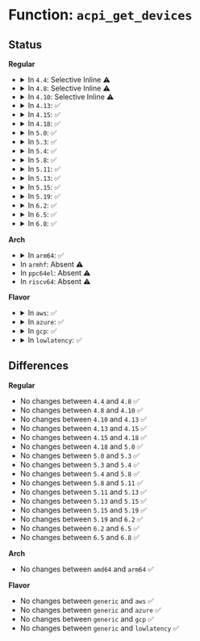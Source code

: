 # Function: <code>acpi_get_devices</code>

## Status
<b>Regular</b>
<ul>
<li>
<details>
<summary>In <code>4.4</code>: Selective Inline ⚠️</summary>

```c
acpi_status acpi_get_devices(const char *HID, acpi_walk_callback user_function, void *context, void **return_value);
```

**Collision:** Unique Global

**Inline:** Selective

**Transformation:** False

**Instances:**

```
In drivers/acpi/acpica/nsxfeval.c (ffffffff8149f9d3)
Location: drivers/acpi/acpica/nsxfeval.c:784
Inline: True
Direct callers:
  - drivers/acpi/acpi_processor.c:acpi_early_processor_osc
  - drivers/acpi/processor_pdc.c:acpi_early_processor_set_pdc
  - drivers/acpi/ec.c:acpi_ec_ecdt_probe
  - drivers/xen/xen-acpi-processor.c:xen_upload_processor_pm_data
  - arch/x86/pci/mmconfig-shared.c:is_acpi_reserved
  - arch/x86/pci/mmconfig-shared.c:is_acpi_reserved
```
**Symbols:**

```
ffffffff8149f9d3-ffffffff8149fa67: acpi_get_devices (STB_GLOBAL)
```
</details>
</li>
<li>
<details>
<summary>In <code>4.8</code>: Selective Inline ⚠️</summary>

```c
acpi_status acpi_get_devices(const char *HID, acpi_walk_callback user_function, void *context, void **return_value);
```

**Collision:** Unique Global

**Inline:** Selective

**Transformation:** False

**Instances:**

```
In drivers/acpi/acpica/nsxfeval.c (ffffffff814eecea)
Location: drivers/acpi/acpica/nsxfeval.c:783
Inline: True
Direct callers:
  - drivers/acpi/acpi_processor.c:acpi_early_processor_osc
  - drivers/acpi/processor_pdc.c:acpi_early_processor_set_pdc
  - drivers/acpi/ec.c:acpi_ec_dsdt_probe
  - drivers/xen/xen-acpi-processor.c:xen_upload_processor_pm_data
  - arch/x86/pci/mmconfig-shared.c:is_acpi_reserved
  - arch/x86/pci/mmconfig-shared.c:is_acpi_reserved
```
**Symbols:**

```
ffffffff814eecea-ffffffff814eed86: acpi_get_devices (STB_GLOBAL)
```
</details>
</li>
<li>
<details>
<summary>In <code>4.10</code>: Selective Inline ⚠️</summary>

```c
acpi_status acpi_get_devices(const char *HID, acpi_walk_callback user_function, void *context, void **return_value);
```

**Collision:** Unique Global

**Inline:** Selective

**Transformation:** False

**Instances:**

```
In drivers/acpi/acpica/nsxfeval.c (ffffffff8151177a)
Location: drivers/acpi/acpica/nsxfeval.c:783
Inline: True
Direct callers:
  - drivers/acpi/resource.c:acpi_resource_consumer
  - drivers/acpi/acpi_processor.c:acpi_early_processor_osc
  - drivers/acpi/processor_pdc.c:acpi_early_processor_set_pdc
  - drivers/acpi/ec.c:acpi_ec_dsdt_probe
  - drivers/xen/xen-acpi-processor.c:xen_upload_processor_pm_data
  - arch/x86/pci/mmconfig-shared.c:is_acpi_reserved
  - arch/x86/pci/mmconfig-shared.c:is_acpi_reserved
```
**Symbols:**

```
ffffffff8151177a-ffffffff81511816: acpi_get_devices (STB_GLOBAL)
```
</details>
</li>
<li>
<details>
<summary>In <code>4.13</code>: ✅</summary>

```c
acpi_status acpi_get_devices(const char *HID, acpi_walk_callback user_function, void *context, void **return_value);
```

**Collision:** Unique Global

**Inline:** No

**Transformation:** False

**Instances:**

```
In drivers/acpi/acpica/nsxfeval.c (ffffffff81521b23)
Location: drivers/acpi/acpica/nsxfeval.c:806
Inline: False
Direct callers:
  - drivers/acpi/resource.c:acpi_resource_consumer
  - drivers/acpi/acpi_processor.c:acpi_processor_check_duplicates
  - drivers/acpi/acpi_processor.c:acpi_early_processor_osc
  - drivers/acpi/processor_pdc.c:acpi_early_processor_set_pdc
  - drivers/acpi/ec.c:acpi_ec_dsdt_probe
  - drivers/xen/xen-acpi-processor.c:xen_upload_processor_pm_data
  - arch/x86/pci/mmconfig-shared.c:is_acpi_reserved
  - arch/x86/pci/mmconfig-shared.c:is_acpi_reserved
```
**Symbols:**

```
ffffffff81521b23-ffffffff81521bbf: acpi_get_devices (STB_GLOBAL)
```
</details>
</li>
<li>
<details>
<summary>In <code>4.15</code>: ✅</summary>

```c
acpi_status acpi_get_devices(const char *HID, acpi_walk_callback user_function, void *context, void **return_value);
```

**Collision:** Unique Global

**Inline:** No

**Transformation:** False

**Instances:**

```
In drivers/acpi/acpica/nsxfeval.c (ffffffff81575f80)
Location: drivers/acpi/acpica/nsxfeval.c:806
Inline: False
Direct callers:
  - drivers/acpi/resource.c:acpi_resource_consumer
  - drivers/acpi/acpi_processor.c:acpi_processor_init
  - drivers/acpi/acpi_processor.c:acpi_early_processor_osc
  - drivers/acpi/processor_pdc.c:acpi_early_processor_set_pdc
  - drivers/acpi/ec.c:acpi_ec_dsdt_probe
  - drivers/xen/xen-acpi-processor.c:xen_upload_processor_pm_data
  - arch/x86/pci/mmconfig-shared.c:is_acpi_reserved
  - arch/x86/pci/mmconfig-shared.c:is_acpi_reserved
```
**Symbols:**

```
ffffffff81575f80-ffffffff815760b4: acpi_get_devices (STB_GLOBAL)
```
</details>
</li>
<li>
<details>
<summary>In <code>4.18</code>: ✅</summary>

```c
acpi_status acpi_get_devices(const char *HID, acpi_walk_callback user_function, void *context, void **return_value);
```

**Collision:** Unique Global

**Inline:** No

**Transformation:** False

**Instances:**

```
In drivers/acpi/acpica/nsxfeval.c (ffffffff815acef5)
Location: drivers/acpi/acpica/nsxfeval.c:771
Inline: False
Direct callers:
  - drivers/acpi/resource.c:acpi_resource_consumer
  - drivers/acpi/acpi_processor.c:acpi_processor_init
  - drivers/acpi/acpi_processor.c:acpi_early_processor_osc
  - drivers/acpi/processor_pdc.c:acpi_early_processor_set_pdc
  - drivers/acpi/ec.c:acpi_ec_dsdt_probe
  - drivers/pnp/pnpacpi/core.c:pnpacpi_init
  - drivers/xen/xen-acpi-processor.c:xen_upload_processor_pm_data
  - arch/x86/pci/mmconfig-shared.c:is_acpi_reserved
  - arch/x86/pci/mmconfig-shared.c:is_acpi_reserved
```
**Symbols:**

```
ffffffff815acef5-ffffffff815ad029: acpi_get_devices (STB_GLOBAL)
```
</details>
</li>
<li>
<details>
<summary>In <code>5.0</code>: ✅</summary>

```c
acpi_status acpi_get_devices(const char *HID, acpi_walk_callback user_function, void *context, void **return_value);
```

**Collision:** Unique Global

**Inline:** No

**Transformation:** False

**Instances:**

```
In drivers/acpi/acpica/nsxfeval.c (ffffffff815c5eec)
Location: drivers/acpi/acpica/nsxfeval.c:771
Inline: False
Direct callers:
  - drivers/acpi/resource.c:acpi_resource_consumer
  - drivers/acpi/acpi_processor.c:acpi_processor_init
  - drivers/acpi/acpi_processor.c:acpi_early_processor_osc
  - drivers/acpi/processor_pdc.c:acpi_early_processor_set_pdc
  - drivers/acpi/ec.c:acpi_ec_dsdt_probe
  - drivers/pnp/pnpacpi/core.c:pnpacpi_init
  - drivers/xen/xen-acpi-processor.c:xen_upload_processor_pm_data
  - arch/x86/pci/mmconfig-shared.c:is_acpi_reserved
  - arch/x86/pci/mmconfig-shared.c:is_acpi_reserved
```
**Symbols:**

```
ffffffff815c5eec-ffffffff815c6020: acpi_get_devices (STB_GLOBAL)
```
</details>
</li>
<li>
<details>
<summary>In <code>5.3</code>: ✅</summary>

```c
acpi_status acpi_get_devices(const char *HID, acpi_walk_callback user_function, void *context, void **return_value);
```

**Collision:** Unique Global

**Inline:** No

**Transformation:** False

**Instances:**

```
In drivers/acpi/acpica/nsxfeval.c (ffffffff815f77d9)
Location: drivers/acpi/acpica/nsxfeval.c:771
Inline: False
Direct callers:
  - drivers/acpi/resource.c:acpi_resource_consumer
  - drivers/acpi/acpi_processor.c:acpi_processor_init
  - drivers/acpi/acpi_processor.c:acpi_early_processor_osc
  - drivers/acpi/processor_pdc.c:acpi_early_processor_set_pdc
  - drivers/acpi/ec.c:acpi_ec_dsdt_probe
  - drivers/pnp/pnpacpi/core.c:pnpacpi_init
  - drivers/xen/xen-acpi-processor.c:xen_upload_processor_pm_data
  - arch/x86/pci/mmconfig-shared.c:is_acpi_reserved
  - arch/x86/pci/mmconfig-shared.c:is_acpi_reserved
```
**Symbols:**

```
ffffffff815f77d9-ffffffff815f7910: acpi_get_devices (STB_GLOBAL)
```
</details>
</li>
<li>
<details>
<summary>In <code>5.4</code>: ✅</summary>

```c
acpi_status acpi_get_devices(const char *HID, acpi_walk_callback user_function, void *context, void **return_value);
```

**Collision:** Unique Global

**Inline:** No

**Transformation:** False

**Instances:**

```
In drivers/acpi/acpica/nsxfeval.c (ffffffff81618c7f)
Location: drivers/acpi/acpica/nsxfeval.c:771
Inline: False
Direct callers:
  - drivers/acpi/resource.c:acpi_resource_consumer
  - drivers/acpi/acpi_processor.c:acpi_processor_init
  - drivers/acpi/acpi_processor.c:acpi_early_processor_osc
  - drivers/acpi/processor_pdc.c:acpi_early_processor_set_pdc
  - drivers/acpi/ec.c:acpi_ec_dsdt_probe
  - drivers/pnp/pnpacpi/core.c:pnpacpi_init
  - drivers/xen/xen-acpi-processor.c:xen_upload_processor_pm_data
  - arch/x86/pci/mmconfig-shared.c:is_acpi_reserved
  - arch/x86/pci/mmconfig-shared.c:is_acpi_reserved
```
**Symbols:**

```
ffffffff81618c7f-ffffffff81618db6: acpi_get_devices (STB_GLOBAL)
```
</details>
</li>
<li>
<details>
<summary>In <code>5.8</code>: ✅</summary>

```c
acpi_status acpi_get_devices(const char *HID, acpi_walk_callback user_function, void *context, void **return_value);
```

**Collision:** Unique Global

**Inline:** No

**Transformation:** False

**Instances:**

```
In drivers/acpi/acpica/nsxfeval.c (ffffffff816c5757)
Location: drivers/acpi/acpica/nsxfeval.c:771
Inline: False
Direct callers:
  - drivers/acpi/resource.c:acpi_resource_consumer
  - drivers/acpi/acpi_processor.c:acpi_processor_init
  - drivers/acpi/acpi_processor.c:acpi_early_processor_osc
  - drivers/acpi/processor_pdc.c:acpi_early_processor_set_pdc
  - drivers/acpi/ec.c:acpi_ec_dsdt_probe
  - drivers/pnp/pnpacpi/core.c:pnpacpi_init
  - drivers/xen/xen-acpi-processor.c:check_acpi_ids
  - arch/x86/pci/mmconfig-shared.c:is_acpi_reserved
  - arch/x86/pci/mmconfig-shared.c:is_acpi_reserved
```
**Symbols:**

```
ffffffff816c5757-ffffffff816c588e: acpi_get_devices (STB_GLOBAL)
```
</details>
</li>
<li>
<details>
<summary>In <code>5.11</code>: ✅</summary>

```c
acpi_status acpi_get_devices(const char *HID, acpi_walk_callback user_function, void *context, void **return_value);
```

**Collision:** Unique Global

**Inline:** No

**Transformation:** False

**Instances:**

```
In drivers/acpi/acpica/nsxfeval.c (ffffffff816e378a)
Location: drivers/acpi/acpica/nsxfeval.c:771
Inline: False
Direct callers:
  - drivers/acpi/resource.c:acpi_resource_consumer
  - drivers/acpi/acpi_processor.c:acpi_processor_init
  - drivers/acpi/acpi_processor.c:acpi_early_processor_osc
  - drivers/acpi/processor_pdc.c:acpi_early_processor_set_pdc
  - drivers/acpi/ec.c:acpi_ec_dsdt_probe
  - drivers/pnp/pnpacpi/core.c:pnpacpi_init
  - drivers/xen/xen-acpi-processor.c:check_acpi_ids
  - arch/x86/pci/mmconfig-shared.c:is_acpi_reserved
  - arch/x86/pci/mmconfig-shared.c:is_acpi_reserved
```
**Symbols:**

```
ffffffff816e378a-ffffffff816e38c1: acpi_get_devices (STB_GLOBAL)
```
</details>
</li>
<li>
<details>
<summary>In <code>5.13</code>: ✅</summary>

```c
acpi_status acpi_get_devices(const char *HID, acpi_walk_callback user_function, void *context, void **return_value);
```

**Collision:** Unique Global

**Inline:** No

**Transformation:** False

**Instances:**

```
In drivers/acpi/acpica/nsxfeval.c (ffffffff816c565f)
Location: drivers/acpi/acpica/nsxfeval.c:771
Inline: False
Direct callers:
  - drivers/acpi/resource.c:acpi_resource_consumer
  - drivers/acpi/acpi_processor.c:acpi_processor_init
  - drivers/acpi/acpi_processor.c:acpi_early_processor_osc
  - drivers/acpi/processor_pdc.c:acpi_early_processor_set_pdc
  - drivers/acpi/ec.c:acpi_ec_dsdt_probe
  - drivers/pnp/pnpacpi/core.c:pnpacpi_init
  - drivers/xen/xen-acpi-processor.c:check_acpi_ids
  - arch/x86/pci/mmconfig-shared.c:is_acpi_reserved
  - arch/x86/pci/mmconfig-shared.c:is_acpi_reserved
```
**Symbols:**

```
ffffffff816c565f-ffffffff816c5796: acpi_get_devices (STB_GLOBAL)
```
</details>
</li>
<li>
<details>
<summary>In <code>5.15</code>: ✅</summary>

```c
acpi_status acpi_get_devices(const char *HID, acpi_walk_callback user_function, void *context, void **return_value);
```

**Collision:** Unique Global

**Inline:** No

**Transformation:** False

**Instances:**

```
In drivers/acpi/acpica/nsxfeval.c (ffffffff8173c9c4)
Location: drivers/acpi/acpica/nsxfeval.c:771
Inline: False
Direct callers:
  - drivers/acpi/resource.c:acpi_resource_consumer
  - drivers/acpi/acpi_processor.c:acpi_processor_init
  - drivers/acpi/acpi_processor.c:acpi_early_processor_osc
  - drivers/acpi/processor_pdc.c:acpi_early_processor_set_pdc
  - drivers/acpi/ec.c:acpi_ec_dsdt_probe
  - drivers/pnp/pnpacpi/core.c:pnpacpi_init
  - drivers/xen/xen-acpi-processor.c:check_acpi_ids
  - arch/x86/pci/mmconfig-shared.c:is_acpi_reserved
  - arch/x86/pci/mmconfig-shared.c:is_acpi_reserved
```
**Symbols:**

```
ffffffff8173c9c4-ffffffff8173cafb: acpi_get_devices (STB_GLOBAL)
```
</details>
</li>
<li>
<details>
<summary>In <code>5.19</code>: ✅</summary>

```c
acpi_status acpi_get_devices(const char *HID, acpi_walk_callback user_function, void *context, void **return_value);
```

**Collision:** Unique Global

**Inline:** No

**Transformation:** False

**Instances:**

```
In drivers/acpi/acpica/nsxfeval.c (ffffffff8186e141)
Location: drivers/acpi/acpica/nsxfeval.c:771
Inline: False
Direct callers:
  - drivers/acpi/resource.c:acpi_resource_consumer
  - drivers/acpi/acpi_processor.c:acpi_processor_init
  - drivers/acpi/acpi_processor.c:acpi_early_processor_osc
  - drivers/acpi/processor_pdc.c:acpi_early_processor_set_pdc
  - drivers/acpi/ec.c:acpi_ec_dsdt_probe
  - drivers/pnp/pnpacpi/core.c:pnpacpi_init
  - drivers/xen/xen-acpi-processor.c:check_acpi_ids
  - arch/x86/pci/mmconfig-shared.c:is_acpi_reserved
  - arch/x86/pci/mmconfig-shared.c:is_acpi_reserved
```
**Symbols:**

```
ffffffff8186e141-ffffffff8186e296: acpi_get_devices (STB_GLOBAL)
```
</details>
</li>
<li>
<details>
<summary>In <code>6.2</code>: ✅</summary>

```c
acpi_status acpi_get_devices(const char *HID, acpi_walk_callback user_function, void *context, void **return_value);
```

**Collision:** Unique Global

**Inline:** No

**Transformation:** False

**Instances:**

```
In drivers/acpi/acpica/nsxfeval.c (ffffffff819ad980)
Location: drivers/acpi/acpica/nsxfeval.c:771
Inline: False
Direct callers:
  - drivers/acpi/resource.c:acpi_resource_consumer
  - drivers/acpi/acpi_processor.c:acpi_processor_init
  - drivers/acpi/acpi_processor.c:acpi_early_processor_osc
  - drivers/acpi/processor_pdc.c:acpi_early_processor_set_pdc
  - drivers/acpi/ec.c:acpi_ec_dsdt_probe
  - drivers/pnp/pnpacpi/core.c:pnpacpi_init
  - drivers/xen/xen-acpi-processor.c:check_acpi_ids
  - arch/x86/pci/mmconfig-shared.c:is_acpi_reserved
  - arch/x86/pci/mmconfig-shared.c:is_acpi_reserved
```
**Symbols:**

```
ffffffff819ad980-ffffffff819adae8: acpi_get_devices (STB_GLOBAL)
```
</details>
</li>
<li>
<details>
<summary>In <code>6.5</code>: ✅</summary>

```c
acpi_status acpi_get_devices(const char *HID, acpi_walk_callback user_function, void *context, void **return_value);
```

**Collision:** Unique Global

**Inline:** No

**Transformation:** False

**Instances:**

```
In drivers/acpi/acpica/nsxfeval.c (ffffffff819f4840)
Location: drivers/acpi/acpica/nsxfeval.c:771
Inline: False
Direct callers:
  - drivers/acpi/resource.c:acpi_resource_consumer
  - drivers/acpi/acpi_processor.c:acpi_processor_init
  - drivers/acpi/acpi_processor.c:acpi_early_processor_osc
  - drivers/acpi/processor_pdc.c:acpi_early_processor_set_pdc
  - drivers/acpi/ec.c:acpi_ec_dsdt_probe
  - drivers/pnp/pnpacpi/core.c:pnpacpi_init
  - drivers/xen/xen-acpi-processor.c:check_acpi_ids
  - arch/x86/pci/mmconfig-shared.c:is_acpi_reserved
  - arch/x86/pci/mmconfig-shared.c:is_acpi_reserved
```
**Symbols:**

```
ffffffff819f4840-ffffffff819f49a8: acpi_get_devices (STB_GLOBAL)
```
</details>
</li>
<li>
<details>
<summary>In <code>6.8</code>: ✅</summary>

```c
acpi_status acpi_get_devices(const char *HID, acpi_walk_callback user_function, void *context, void **return_value);
```

**Collision:** Unique Global

**Inline:** No

**Transformation:** False

**Instances:**

```
In drivers/acpi/acpica/nsxfeval.c (ffffffff81a3f660)
Location: drivers/acpi/acpica/nsxfeval.c:771
Inline: False
Direct callers:
  - drivers/acpi/resource.c:acpi_resource_consumer
  - drivers/acpi/acpi_processor.c:acpi_processor_init
  - drivers/acpi/acpi_processor.c:acpi_early_processor_control_setup
  - drivers/acpi/processor_pdc.c:acpi_early_processor_set_pdc
  - drivers/acpi/ec.c:acpi_ec_dsdt_probe
  - drivers/pnp/pnpacpi/core.c:pnpacpi_init
  - drivers/xen/xen-acpi-processor.c:check_acpi_ids
  - drivers/gpu/drm/drm_privacy_screen_x86.c:detect_thinkpad_privacy_screen
  - arch/x86/pci/mmconfig-shared.c:is_acpi_reserved
  - arch/x86/pci/mmconfig-shared.c:is_acpi_reserved
```
**Symbols:**

```
ffffffff81a3f660-ffffffff81a3f7c8: acpi_get_devices (STB_GLOBAL)
```
</details>
</li>
</ul>
<b>Arch</b>
<ul>
<li>
<details>
<summary>In <code>arm64</code>: ✅</summary>

```c
acpi_status acpi_get_devices(const char *HID, acpi_walk_callback user_function, void *context, void **return_value);
```

**Collision:** Unique Global

**Inline:** No

**Transformation:** False

**Instances:**

```
In drivers/acpi/acpica/nsxfeval.c (ffff800010790938)
Location: drivers/acpi/acpica/nsxfeval.c:771
Inline: False
Direct callers:
  - drivers/pci/pci-acpi.c:acpi_get_rc_resources
  - drivers/acpi/resource.c:acpi_resource_consumer
  - drivers/acpi/acpi_processor.c:acpi_processor_init
  - drivers/acpi/ec.c:acpi_ec_dsdt_probe
  - drivers/pnp/pnpacpi/core.c:pnpacpi_init
```
**Symbols:**

```
ffff800010790938-ffff8000107909f8: acpi_get_devices (STB_GLOBAL)
```
</details>
</li>
<li>
In <code>armhf</code>: Absent ⚠️
</li>
<li>
In <code>ppc64el</code>: Absent ⚠️
</li>
<li>
In <code>riscv64</code>: Absent ⚠️
</li>
</ul>
<b>Flavor</b>
<ul>
<li>
<details>
<summary>In <code>aws</code>: ✅</summary>

```c
acpi_status acpi_get_devices(const char *HID, acpi_walk_callback user_function, void *context, void **return_value);
```

**Collision:** Unique Global

**Inline:** No

**Transformation:** False

**Instances:**

```
In drivers/acpi/acpica/nsxfeval.c (ffffffff815f610d)
Location: drivers/acpi/acpica/nsxfeval.c:771
Inline: False
Direct callers:
  - drivers/acpi/resource.c:acpi_resource_consumer
  - drivers/acpi/acpi_processor.c:acpi_processor_init
  - drivers/acpi/acpi_processor.c:acpi_early_processor_osc
  - drivers/acpi/processor_pdc.c:acpi_early_processor_set_pdc
  - drivers/acpi/ec.c:acpi_ec_dsdt_probe
  - drivers/pnp/pnpacpi/core.c:pnpacpi_init
  - drivers/xen/xen-acpi-processor.c:xen_upload_processor_pm_data
  - arch/x86/pci/mmconfig-shared.c:is_acpi_reserved
  - arch/x86/pci/mmconfig-shared.c:is_acpi_reserved
```
**Symbols:**

```
ffffffff815f610d-ffffffff815f61ac: acpi_get_devices (STB_GLOBAL)
```
</details>
</li>
<li>
<details>
<summary>In <code>azure</code>: ✅</summary>

```c
acpi_status acpi_get_devices(const char *HID, acpi_walk_callback user_function, void *context, void **return_value);
```

**Collision:** Unique Global

**Inline:** No

**Transformation:** False

**Instances:**

```
In drivers/acpi/acpica/nsxfeval.c (ffffffff815e1662)
Location: drivers/acpi/acpica/nsxfeval.c:771
Inline: False
Direct callers:
  - drivers/acpi/resource.c:acpi_resource_consumer
  - drivers/acpi/acpi_processor.c:acpi_processor_init
  - drivers/acpi/acpi_processor.c:acpi_early_processor_osc
  - drivers/acpi/processor_pdc.c:acpi_early_processor_set_pdc
  - drivers/acpi/ec.c:acpi_ec_dsdt_probe
  - drivers/pnp/pnpacpi/core.c:pnpacpi_init
  - arch/x86/pci/mmconfig-shared.c:is_acpi_reserved
  - arch/x86/pci/mmconfig-shared.c:is_acpi_reserved
```
**Symbols:**

```
ffffffff815e1662-ffffffff815e1701: acpi_get_devices (STB_GLOBAL)
```
</details>
</li>
<li>
<details>
<summary>In <code>gcp</code>: ✅</summary>

```c
acpi_status acpi_get_devices(const char *HID, acpi_walk_callback user_function, void *context, void **return_value);
```

**Collision:** Unique Global

**Inline:** No

**Transformation:** False

**Instances:**

```
In drivers/acpi/acpica/nsxfeval.c (ffffffff8160cf5f)
Location: drivers/acpi/acpica/nsxfeval.c:771
Inline: False
Direct callers:
  - drivers/acpi/resource.c:acpi_resource_consumer
  - drivers/acpi/acpi_processor.c:acpi_processor_init
  - drivers/acpi/acpi_processor.c:acpi_early_processor_osc
  - drivers/acpi/processor_pdc.c:acpi_early_processor_set_pdc
  - drivers/acpi/ec.c:acpi_ec_dsdt_probe
  - drivers/pnp/pnpacpi/core.c:pnpacpi_init
  - drivers/xen/xen-acpi-processor.c:xen_upload_processor_pm_data
  - arch/x86/pci/mmconfig-shared.c:is_acpi_reserved
  - arch/x86/pci/mmconfig-shared.c:is_acpi_reserved
```
**Symbols:**

```
ffffffff8160cf5f-ffffffff8160d096: acpi_get_devices (STB_GLOBAL)
```
</details>
</li>
<li>
<details>
<summary>In <code>lowlatency</code>: ✅</summary>

```c
acpi_status acpi_get_devices(const char *HID, acpi_walk_callback user_function, void *context, void **return_value);
```

**Collision:** Unique Global

**Inline:** No

**Transformation:** False

**Instances:**

```
In drivers/acpi/acpica/nsxfeval.c (ffffffff81626e0f)
Location: drivers/acpi/acpica/nsxfeval.c:771
Inline: False
Direct callers:
  - drivers/acpi/resource.c:acpi_resource_consumer
  - drivers/acpi/acpi_processor.c:acpi_processor_init
  - drivers/acpi/acpi_processor.c:acpi_early_processor_osc
  - drivers/acpi/processor_pdc.c:acpi_early_processor_set_pdc
  - drivers/acpi/ec.c:acpi_ec_dsdt_probe
  - drivers/pnp/pnpacpi/core.c:pnpacpi_init
  - drivers/xen/xen-acpi-processor.c:xen_upload_processor_pm_data
  - arch/x86/pci/mmconfig-shared.c:is_acpi_reserved
  - arch/x86/pci/mmconfig-shared.c:is_acpi_reserved
```
**Symbols:**

```
ffffffff81626e0f-ffffffff81626f46: acpi_get_devices (STB_GLOBAL)
```
</details>
</li>
</ul>

## Differences
<b>Regular</b>
<ul>
<li>
No changes between <code>4.4</code> and <code>4.8</code> ✅
</li>
<li>
No changes between <code>4.8</code> and <code>4.10</code> ✅
</li>
<li>
No changes between <code>4.10</code> and <code>4.13</code> ✅
</li>
<li>
No changes between <code>4.13</code> and <code>4.15</code> ✅
</li>
<li>
No changes between <code>4.15</code> and <code>4.18</code> ✅
</li>
<li>
No changes between <code>4.18</code> and <code>5.0</code> ✅
</li>
<li>
No changes between <code>5.0</code> and <code>5.3</code> ✅
</li>
<li>
No changes between <code>5.3</code> and <code>5.4</code> ✅
</li>
<li>
No changes between <code>5.4</code> and <code>5.8</code> ✅
</li>
<li>
No changes between <code>5.8</code> and <code>5.11</code> ✅
</li>
<li>
No changes between <code>5.11</code> and <code>5.13</code> ✅
</li>
<li>
No changes between <code>5.13</code> and <code>5.15</code> ✅
</li>
<li>
No changes between <code>5.15</code> and <code>5.19</code> ✅
</li>
<li>
No changes between <code>5.19</code> and <code>6.2</code> ✅
</li>
<li>
No changes between <code>6.2</code> and <code>6.5</code> ✅
</li>
<li>
No changes between <code>6.5</code> and <code>6.8</code> ✅
</li>
</ul>
<b>Arch</b>
<ul>
<li>
No changes between <code>amd64</code> and <code>arm64</code> ✅
</li>
</ul>
<b>Flavor</b>
<ul>
<li>
No changes between <code>generic</code> and <code>aws</code> ✅
</li>
<li>
No changes between <code>generic</code> and <code>azure</code> ✅
</li>
<li>
No changes between <code>generic</code> and <code>gcp</code> ✅
</li>
<li>
No changes between <code>generic</code> and <code>lowlatency</code> ✅
</li>
</ul>

